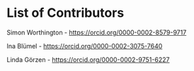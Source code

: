# List of Contributors

Simon Worthington - https://orcid.org/0000-0002-8579-9717

Ina Blümel - https://orcid.org/0000-0002-3075-7640

Linda Görzen - https://orcid.org/0000-0002-9751-6227
